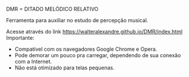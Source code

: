 DMR = DITADO MELÓDICO RELATIVO

Ferramenta para auxiliar no estudo de percepção musical.

Acesse através do link https://walteralexandre.github.io/DMR/index.html
Importante:
- Compatível com os navegadores Google Chrome e Opera.
- Pode demorar um pouco pra carregar, dependendo de sua conexão com a Internet.
- Não está otimizado para telas pequenas.
